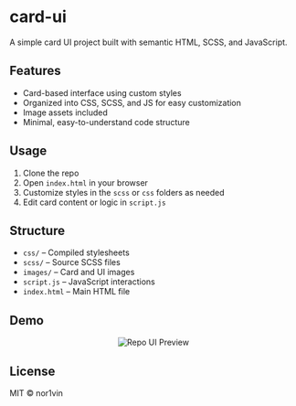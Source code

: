 # card-ui

A simple card UI project built with semantic HTML, SCSS, and JavaScript.

## Features

- Card-based interface using custom styles  
- Organized into CSS, SCSS, and JS for easy customization  
- Image assets included  
- Minimal, easy-to-understand code structure

## Usage

1. Clone the repo  
2. Open `index.html` in your browser  
3. Customize styles in the `scss` or `css` folders as needed  
4. Edit card content or logic in `script.js`  

## Structure

- `css/` – Compiled stylesheets  
- `scss/` – Source SCSS files  
- `images/` – Card and UI images  
- `script.js` – JavaScript interactions  
- `index.html` – Main HTML file

## Demo

<p align="center">
  <img src="![image1](image1)" alt="Repo UI Preview" />
</p>

## License

MIT © nor1vin
